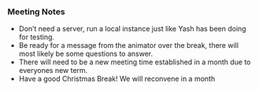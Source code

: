 ### Meeting Notes
- Don’t need a server, run a local instance just like Yash has been doing for testing.
- Be ready for a message from the animator over the break, there will most likely be some questions to answer.
- There will need to be a new meeting time established in a month due to everyones new term.
- Have a good Christmas Break! We will reconvene in a month
